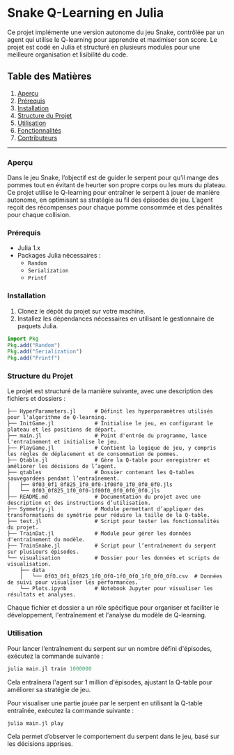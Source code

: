 
# Snake Q-Learning en Julia

Ce projet implémente une version autonome du jeu Snake, contrôlée par un agent qui utilise le Q-learning pour apprendre et maximiser son score. Le projet est codé en Julia et structuré en plusieurs modules pour une meilleure organisation et lisibilité du code.

## Table des Matières

1. [Aperçu](#aperçu)
2. [Prérequis](#prérequis)
3. [Installation](#installation)
4. [Structure du Projet](#structure-du-projet)
5. [Utilisation](#utilisation)
6. [Fonctionnalités](#fonctionnalités)
7. [Contributeurs](#contributeurs)

---

### Aperçu

Dans le jeu Snake, l’objectif est de guider le serpent pour qu’il mange des pommes tout en évitant de heurter son propre corps ou les murs du plateau. Ce projet utilise le Q-learning pour entraîner le serpent à jouer de manière autonome, en optimisant sa stratégie au fil des épisodes de jeu. L’agent reçoit des récompenses pour chaque pomme consommée et des pénalités pour chaque collision.

### Prérequis

- Julia 1.x
- Packages Julia nécessaires :
  - `Random`
  - `Serialization`
  - `Printf`

### Installation

1. Clonez le dépôt du projet sur votre machine.
2. Installez les dépendances nécessaires en utilisant le gestionnaire de paquets Julia.

```julia
import Pkg
Pkg.add("Random")
Pkg.add("Serialization")
Pkg.add("Printf")
```

### Structure du Projet

Le projet est structuré de la manière suivante, avec une description des fichiers et dossiers :

```
├── HyperParameters.jl      # Définit les hyperparamètres utilisés pour l'algorithme de Q-learning.
├── InitGame.jl             # Initialise le jeu, en configurant le plateau et les positions de départ.
├── main.jl                 # Point d'entrée du programme, lance l'entraînement et initialise le jeu.
├── PlayGame.jl             # Contient la logique de jeu, y compris les règles de déplacement et de consommation de pommes.
├── Qtable.jl               # Gère la Q-table pour enregistrer et améliorer les décisions de l’agent.
├── qtables                 # Dossier contenant les Q-tables sauvegardées pendant l’entraînement.
│   ├── 0f03_0f1_0f825_1f0_0f0-1f00f0_1f0_0f0_0f0.jls
│   └── 0f03_0f825_1f0_0f0-1f00f0_0f0_0f0_0f0.jls
├── README.md               # Documentation du projet avec une description et des instructions d’utilisation.
├── Symmetry.jl             # Module permettant d’appliquer des transformations de symétrie pour réduire la taille de la Q-table.
├── test.jl                 # Script pour tester les fonctionnalités du projet.
├── TrainDat.jl             # Module pour gérer les données d'entraînement du modèle.
├── TrainSnake.jl           # Script pour l’entraînement du serpent sur plusieurs épisodes.
└── visualisation           # Dossier pour les données et scripts de visualisation.
    ├── data
    │   └── 0f03_0f1_0f825_1f0_0f0-1f0_0f0_1f0_0f0_0f0.csv  # Données de suivi pour visualiser les performances.
    └── Plots.ipynb         # Notebook Jupyter pour visualiser les résultats et analyses.

```

Chaque fichier et dossier a un rôle spécifique pour organiser et faciliter le développement, l'entraînement et l'analyse du modèle de Q-learning.

### Utilisation

Pour lancer l’entraînement du serpent sur un nombre défini d'épisodes, exécutez la commande suivante :

```julia
julia main.jl train 1000000
```

Cela entraînera l'agent sur 1 million d'épisodes, ajustant la Q-table pour améliorer sa stratégie de jeu.

Pour visualiser une partie jouée par le serpent en utilisant la Q-table entraînée, exécutez la commande suivante :

```julia
julia main.jl play
```

Cela permet d’observer le comportement du serpent dans le jeu, basé sur les décisions apprises.

